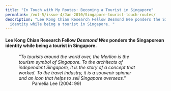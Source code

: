 ```yaml
---
title: "In Touch with My Routes: Becoming a Tourist in Singapore"
permalink: /vol-5/issue-4/Jan-2010/Singapore-tourist-touch-routes/
description: "Lee Kong Chian Research Fellow Desmond Wee ponders the Singaporean
  identity while being a tourist in Singapore. "
---
```

####  Lee Kong Chian Research Fellow _Desmond Wee_ ponders the Singaporean identity while being a tourist in Singapore.

&emsp;&emsp;&emsp;*"To tourists around the world over, the Merlion is the <br> &emsp;&emsp;&emsp;tourism symbol of Singapore. To the architects of <br>&emsp;&emsp;&emsp;independent Singapore, it is the story of a concept that <br>&emsp;&emsp;&emsp;worked. To the travel industry, it is a souvenir spinner <br>&emsp;&emsp;&emsp;and an icon that helps to sell Singapore overseas."* <br>&emsp;&emsp;&emsp;&emsp;&emsp;&emsp;Pamelia Lee (2004: 99)



